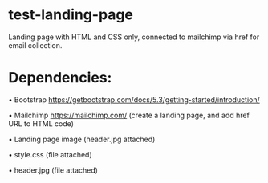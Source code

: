 # test-landing-page

Landing page with HTML and CSS only, connected to mailchimp via href for email collection.



# Dependencies:

• Bootstrap https://getbootstrap.com/docs/5.3/getting-started/introduction/

• Mailchimp https://mailchimp.com/ (create a landing page, and add href URL to HTML code)

• Landing page image (header.jpg attached)

• style.css (file attached)

• header.jpg (file attached)
